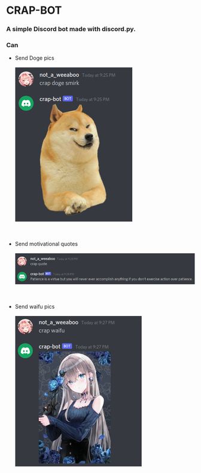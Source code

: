 # CRAP-BOT

### A simple Discord bot made with discord<span></span>.py.

### Can

- Send Doge pics<br><br>
![Alt text](images/doge.png)
<br><br><br>

- Send motivational quotes<br><br>
![Alt text](images/quote.png)
<br><br><br>

- Send waifu pics<br><br>
![Alt text](images/waifu.png)
<br><br><br>